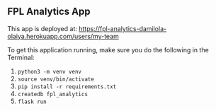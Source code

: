 ## FPL Analytics App
This app is deployed at: https://fpl-analytics-damilola-olaiya.herokuapp.com/users/my-team

To get this application running, make sure you do the following in the Terminal:
1. `python3 -m venv venv`
2. `source venv/bin/activate`
3. `pip install -r requirements.txt`
4. `createdb fpl_analytics`
5. `flask run`
